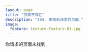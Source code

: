 ```yaml
---
layout: page
title: "页面不存在"
description: "404, 未找到请求的页面."
image:
  feature: texture-feature-01.jpg
---  
```


你请求的页面未找到.

<script type="text/javascript">
  var GOOG_FIXURL_LANG = 'zh-CN';
  var GOOG_FIXURL_SITE = '{{ site.url }}'
</script>
<script type="text/javascript"
  src="http://linkhelp.clients.google.com/tbproxy/lh/wm/fixurl.js">
</script>